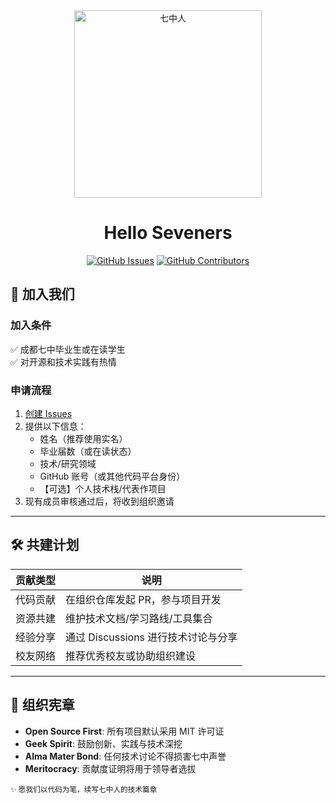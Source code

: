 <div align="center">
  <img src="https://picreso.oss-cn-beijing.aliyuncs.com/sevener.png" alt="七中人" width="300"/>
  
  # Hello Seveners
  
  [![GitHub Issues](https://img.shields.io/github/issues/No-7-High-School/HelloSeveners?color=32CD32)](https://github.com/No-7-High-School/HelloSeveners/issues)
  [![GitHub Contributors](https://img.shields.io/github/contributors/No-7-High-School/HelloSeveners)](https://github.com/No-7-High-School/HelloSeveners/graphs/contributors)

</div>


## 🚪 加入我们

### 加入条件
✅ 成都七中毕业生或在读学生  
✅ 对开源和技术实践有热情

### 申请流程
1. [创建 Issues](https://github.com/No-7-High-School/HelloSeveners/issues/new/choose)
2. 提供以下信息：
   - 姓名（推荐使用实名）
   - 毕业届数（或在读状态）
   - 技术/研究领域
   - GitHub 账号（或其他代码平台身份）
   - 【可选】个人技术栈/代表作项目
3. 现有成员审核通过后，将收到组织邀请

---

## 🛠️ 共建计划
| 贡献类型       | 说明                                     |
|----------------|----------------------------------------|
| 代码贡献       | 在组织仓库发起 PR，参与项目开发          |
| 资源共建       | 维护技术文档/学习路线/工具集合           |
| 经验分享       | 通过 Discussions 进行技术讨论与分享      |
| 校友网络       | 推荐优秀校友或协助组织建设               |

---

## 📜 组织宪章
- **Open Source First**: 所有项目默认采用 MIT 许可证
- **Geek Spirit**: 鼓励创新、实践与技术深挖
- **Alma Mater Bond**: 任何技术讨论不得损害七中声誉
- **Meritocracy**: 贡献度证明将用于领导者选拔

<sub>✨ 愿我们以代码为笔，续写七中人的技术篇章</sub>
